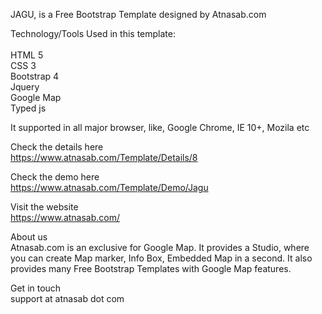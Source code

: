 JAGU, is a Free Bootstrap Template designed by Atnasab.com

Technology/Tools Used in this template:</br></br>
HTML 5</br>
CSS 3</br>
Bootstrap 4</br>
Jquery</br>
Google Map</br>
Typed js

It supported in all major browser, like, Google Chrome, IE 10+, Mozila etc

Check the details here</br>
https://www.atnasab.com/Template/Details/8

Check the demo here </br>
https://www.atnasab.com/Template/Demo/Jagu

Visit the website </br>
https://www.atnasab.com/

About us</br>
Atnasab.com is an exclusive for Google Map. It provides a Studio, where you can create Map marker, Info Box, Embedded Map in a second. It also provides many Free Bootstrap Templates with Google Map features.

Get in touch</br>
support at atnasab dot com
